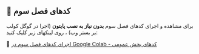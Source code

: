 ## 📌 کدهای فصل سوم

برای مشاهده و اجرای کدهای فصل سوم **بدون نیاز به نصب پایتون** (اجرا در گوگل کولب بر بستر وب) ، روی لینکهای زیر کلیک کنید:

🔗 [اجرای کدهای فصل سوم در Google Colab - کدهای بخش عمومی](https://colab.research.google.com/github/ML-OilGas/Book/blob/main/فصل3/Chapter3_General.ipynb)



